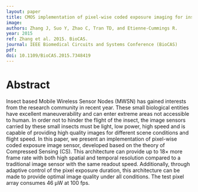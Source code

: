 ```yaml
---
layout: paper
title: CMOS implementation of pixel-wise coded exposure imaging for insect-based sensor node
image:
authors: Zhang J, Suo Y, Zhao C, Tran TD, and Etienne-Cummings R.
year: 2015
ref: Zhang et al. 2015. BioCAS.
journal: IEEE Biomedical Circuits and Systems Conference (BioCAS)
pdf:
doi: 10.1109/BioCAS.2015.7348419
---
```


# Abstract
Insect based Mobile Wireless Sensor Nodes (MWSN) has gained interests from the research community in recent year. These small biological entities have excellent maneuverability and can enter extreme areas not accessible to human. In order not to hinder the flight of the insect, the image sensors carried by these small insects must be light, low power, high speed and is capable of providing high quality images for different scene conditions and flight speed. In this paper, we present an implementation of pixel-wise coded exposure image sensor, developed based on the theory of Compressed Sensing (CS). This architecture can provide up to 18× more frame rate with both high spatial and temporal resolution compared to a traditional image sensor with the same readout speed. Additionally, through adaptive control of the pixel exposure duration, this architecture can be made to provide optimal image quality under all conditions. The test pixel array consumes 46 μW at 100 fps.
